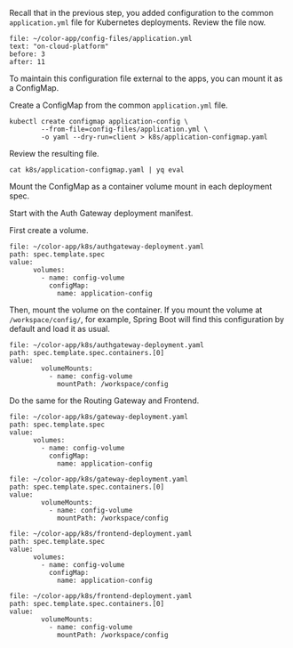 Recall that in the previous step, you added configuration to the common `application.yml` file for Kubernetes deployments.
Review the file now.
```editor:select-matching-text
file: ~/color-app/config-files/application.yml
text: "on-cloud-platform"
before: 3
after: 11
```

To maintain this configuration file external to the apps, you can mount it as a ConfigMap.

Create a ConfigMap from the common `application.yml` file.
```execute-1
kubectl create configmap application-config \
        --from-file=config-files/application.yml \
        -o yaml --dry-run=client > k8s/application-configmap.yaml
```

Review the resulting file.
```execute-1
cat k8s/application-configmap.yaml | yq eval
```

Mount the ConfigMap as a container volume mount in each deployment spec.

Start with the Auth Gateway deployment manifest.

First create a volume.
```editor:insert-value-into-yaml
file: ~/color-app/k8s/authgateway-deployment.yaml
path: spec.template.spec
value:
      volumes:
        - name: config-volume
          configMap:
            name: application-config
```

Then, mount the volume on the container.
If you mount the volume at `/workspace/config/`, for example, Spring Boot will find this configuration by default and load it as usual.
```editor:insert-value-into-yaml
file: ~/color-app/k8s/authgateway-deployment.yaml
path: spec.template.spec.containers.[0]
value:
        volumeMounts:
          - name: config-volume
            mountPath: /workspace/config
```

Do the same for the Routing Gateway and Frontend.
```editor:insert-value-into-yaml
file: ~/color-app/k8s/gateway-deployment.yaml
path: spec.template.spec
value:
      volumes:
        - name: config-volume
          configMap:
            name: application-config
```

```editor:insert-value-into-yaml
file: ~/color-app/k8s/gateway-deployment.yaml
path: spec.template.spec.containers.[0]
value:
        volumeMounts:
          - name: config-volume
            mountPath: /workspace/config
```

```editor:insert-value-into-yaml
file: ~/color-app/k8s/frontend-deployment.yaml
path: spec.template.spec
value:
      volumes:
        - name: config-volume
          configMap:
            name: application-config
```

```editor:insert-value-into-yaml
file: ~/color-app/k8s/frontend-deployment.yaml
path: spec.template.spec.containers.[0]
value:
        volumeMounts:
          - name: config-volume
            mountPath: /workspace/config
```



